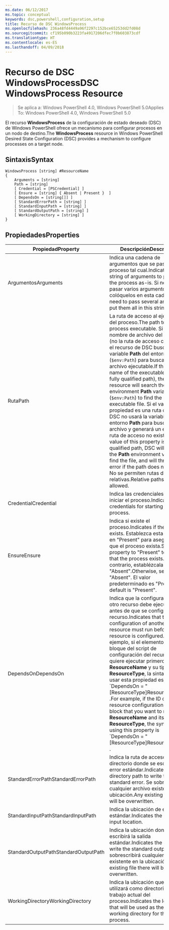 ```yaml
---
ms.date: 06/12/2017
ms.topic: conceptual
keywords: dsc,powershell,configuration,setup
title: Recurso de DSC WindowsProcess
ms.openlocfilehash: 236a48fd4449a96f2297c152bce65253dd2fd08d
ms.sourcegitcommit: cf195b090b3223fa4917206dfec7f0b603873cdf
ms.translationtype: HT
ms.contentlocale: es-ES
ms.lasthandoff: 04/09/2018
---
```

# <a name="dsc-windowsprocess-resource"></a><span data-ttu-id="f59c6-103">Recurso de DSC WindowsProcess</span><span class="sxs-lookup"><span data-stu-id="f59c6-103">DSC WindowsProcess Resource</span></span>

> <span data-ttu-id="f59c6-104">Se aplica a: Windows PowerShell 4.0, Windows PowerShell 5.0</span><span class="sxs-lookup"><span data-stu-id="f59c6-104">Applies To: Windows PowerShell 4.0, Windows PowerShell 5.0</span></span>

<span data-ttu-id="f59c6-105">El recurso **WindowsProcess** de la configuración de estado deseado (DSC) de Windows PowerShell ofrece un mecanismo para configurar procesos en un nodo de destino.</span><span class="sxs-lookup"><span data-stu-id="f59c6-105">The **WindowsProcess** resource in Windows PowerShell Desired State Configuration (DSC) provides a mechanism to configure processes on a target node.</span></span>

## <a name="syntax"></a><span data-ttu-id="f59c6-106">Sintaxis</span><span class="sxs-lookup"><span data-stu-id="f59c6-106">Syntax</span></span>

```
WindowsProcess [string] #ResourceName
{
    Arguments = [string]
    Path = [string]
    [ Credential = [PSCredential] ]
    [ Ensure = [string] { Absent | Present }  ]
    [ DependsOn = [string[]] ]
    [ StandardErrorPath = [string] ]
    [ StandardInputPath = [string] ]
    [ StandardOutputPath = [string] ]
    [ WorkingDirectory = [string] ]
}
```

## <a name="properties"></a><span data-ttu-id="f59c6-107">Propiedades</span><span class="sxs-lookup"><span data-stu-id="f59c6-107">Properties</span></span>
|  <span data-ttu-id="f59c6-108">Propiedad</span><span class="sxs-lookup"><span data-stu-id="f59c6-108">Property</span></span>  |  <span data-ttu-id="f59c6-109">Descripción</span><span class="sxs-lookup"><span data-stu-id="f59c6-109">Description</span></span>   |
|---|---|
| <span data-ttu-id="f59c6-110">Argumentos</span><span class="sxs-lookup"><span data-stu-id="f59c6-110">Arguments</span></span>| <span data-ttu-id="f59c6-111">Indica una cadena de argumentos que se pasa al proceso tal cual.</span><span class="sxs-lookup"><span data-stu-id="f59c6-111">Indicates a string of arguments to pass to the process as-is.</span></span> <span data-ttu-id="f59c6-112">Si necesita pasar varios argumentos, colóquelos en esta cadena.</span><span class="sxs-lookup"><span data-stu-id="f59c6-112">If you need to pass several arguments, put them all in this string.</span></span>|
| <span data-ttu-id="f59c6-113">Ruta</span><span class="sxs-lookup"><span data-stu-id="f59c6-113">Path</span></span>| <span data-ttu-id="f59c6-114">La ruta de acceso al ejecutable del proceso.</span><span class="sxs-lookup"><span data-stu-id="f59c6-114">The path to the process executable.</span></span> <span data-ttu-id="f59c6-115">Si este es el nombre de archivo del ejecutable (no la ruta de acceso completa), el recurso de DSC buscará la variable **Path** del entorno (`$env:Path`) para buscar el archivo ejecutable.</span><span class="sxs-lookup"><span data-stu-id="f59c6-115">If this the file name of the executable (not the fully qualified path), the DSC resource will search the environment **Path** variable (`$env:Path`) to find the executable file.</span></span> <span data-ttu-id="f59c6-116">Si el valor de esta propiedad es una ruta completa, DSC no usará la variable de entorno **Path** para buscar el archivo y generará un error si la ruta de acceso no existe.</span><span class="sxs-lookup"><span data-stu-id="f59c6-116">If the value of this property is a fully qualified path, DSC will not use the **Path** environment variable to find the file, and will throw an error if the path does not exist.</span></span> <span data-ttu-id="f59c6-117">No se permiten rutas de acceso relativas.</span><span class="sxs-lookup"><span data-stu-id="f59c6-117">Relative paths are not allowed.</span></span>|
| <span data-ttu-id="f59c6-118">Credential</span><span class="sxs-lookup"><span data-stu-id="f59c6-118">Credential</span></span>| <span data-ttu-id="f59c6-119">Indica las credenciales para iniciar el proceso.</span><span class="sxs-lookup"><span data-stu-id="f59c6-119">Indicates the credentials for starting the process.</span></span>|
| <span data-ttu-id="f59c6-120">Ensure</span><span class="sxs-lookup"><span data-stu-id="f59c6-120">Ensure</span></span>| <span data-ttu-id="f59c6-121">Indica si existe el proceso.</span><span class="sxs-lookup"><span data-stu-id="f59c6-121">Indicates if the process exists.</span></span> <span data-ttu-id="f59c6-122">Establezca esta propiedad en "Present" para asegurarse de que el proceso exista.</span><span class="sxs-lookup"><span data-stu-id="f59c6-122">Set this property to "Present" to ensure that the process exists.</span></span> <span data-ttu-id="f59c6-123">De lo contrario, establézcala en "Absent".</span><span class="sxs-lookup"><span data-stu-id="f59c6-123">Otherwise, set it to "Absent".</span></span> <span data-ttu-id="f59c6-124">El valor predeterminado es "Present".</span><span class="sxs-lookup"><span data-stu-id="f59c6-124">The default is "Present".</span></span>|
| <span data-ttu-id="f59c6-125">DependsOn</span><span class="sxs-lookup"><span data-stu-id="f59c6-125">DependsOn</span></span> | <span data-ttu-id="f59c6-126">Indica que la configuración de otro recurso debe ejecutarse antes de que se configure este recurso.</span><span class="sxs-lookup"><span data-stu-id="f59c6-126">Indicates that the configuration of another resource must run before this resource is configured.</span></span> <span data-ttu-id="f59c6-127">Por ejemplo, si el elemento ID del bloque del script de configuración del recurso que quiere ejecutar primero es __ResourceName__ y su tipo es __ResourceType__, la sintaxis para usar esta propiedad es \`DependsOn = "[ResourceType]ResourceName"\`\` .</span><span class="sxs-lookup"><span data-stu-id="f59c6-127">For example, if the ID of the resource configuration script block that you want to run first is __ResourceName__ and its type is __ResourceType__, the syntax for using this property is \`DependsOn = "[ResourceType]ResourceName"\`\` .</span></span>|
| <span data-ttu-id="f59c6-128">StandardErrorPath</span><span class="sxs-lookup"><span data-stu-id="f59c6-128">StandardErrorPath</span></span>| <span data-ttu-id="f59c6-129">Indica la ruta de acceso del directorio donde se escribirá el error estándar.</span><span class="sxs-lookup"><span data-stu-id="f59c6-129">Indicates the directory path to write the standard error.</span></span> <span data-ttu-id="f59c6-130">Se sobrescribirá cualquier archivo existente en la ubicación.</span><span class="sxs-lookup"><span data-stu-id="f59c6-130">Any existing file there will be overwritten.</span></span>|
| <span data-ttu-id="f59c6-131">StandardInputPath</span><span class="sxs-lookup"><span data-stu-id="f59c6-131">StandardInputPath</span></span>| <span data-ttu-id="f59c6-132">Indica la ubicación de entrada estándar.</span><span class="sxs-lookup"><span data-stu-id="f59c6-132">Indicates the standard input location.</span></span>|
| <span data-ttu-id="f59c6-133">StandardOutputPath</span><span class="sxs-lookup"><span data-stu-id="f59c6-133">StandardOutputPath</span></span>| <span data-ttu-id="f59c6-134">Indica la ubicación donde se escribirá la salida estándar.</span><span class="sxs-lookup"><span data-stu-id="f59c6-134">Indicates the location to write the standard output.</span></span> <span data-ttu-id="f59c6-135">Se sobrescribirá cualquier archivo existente en la ubicación.</span><span class="sxs-lookup"><span data-stu-id="f59c6-135">Any existing file there will be overwritten.</span></span>|
| <span data-ttu-id="f59c6-136">WorkingDirectory</span><span class="sxs-lookup"><span data-stu-id="f59c6-136">WorkingDirectory</span></span>| <span data-ttu-id="f59c6-137">Indica la ubicación que se utilizará como directorio de trabajo actual del proceso.</span><span class="sxs-lookup"><span data-stu-id="f59c6-137">Indicates the location that will be used as the current working directory for the process.</span></span>|